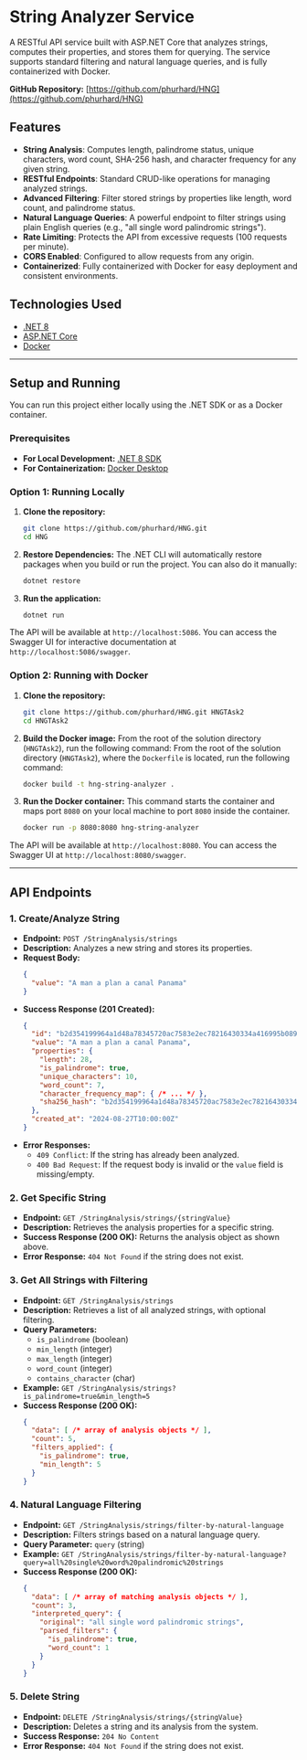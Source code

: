 # String Analyzer Service

A RESTful API service built with ASP.NET Core that analyzes strings, computes their properties, and stores them for querying. The service supports standard filtering and natural language queries, and is fully containerized with Docker.

**GitHub Repository:** [https://github.com/phurhard/HNG](https://github.com/phurhard/HNG)

## Features

-   **String Analysis**: Computes length, palindrome status, unique characters, word count, SHA-256 hash, and character frequency for any given string.
-   **RESTful Endpoints**: Standard CRUD-like operations for managing analyzed strings.
-   **Advanced Filtering**: Filter stored strings by properties like length, word count, and palindrome status.
-   **Natural Language Queries**: A powerful endpoint to filter strings using plain English queries (e.g., "all single word palindromic strings").
-   **Rate Limiting**: Protects the API from excessive requests (100 requests per minute).
-   **CORS Enabled**: Configured to allow requests from any origin.
-   **Containerized**: Fully containerized with Docker for easy deployment and consistent environments.

## Technologies Used

-   [.NET 8](https://dotnet.microsoft.com/en-us/download/dotnet/8.0)
-   [ASP.NET Core](https://dotnet.microsoft.com/apps/aspnet)
-   [Docker](https://www.docker.com/)

---

## Setup and Running

You can run this project either locally using the .NET SDK or as a Docker container.

### Prerequisites

-   **For Local Development:** [.NET 8 SDK](https://dotnet.microsoft.com/en-us/download/dotnet/8.0)
-   **For Containerization:** [Docker Desktop](https://www.docker.com/products/docker-desktop/)

### Option 1: Running Locally

1.  **Clone the repository:**
    ```sh
    git clone https://github.com/phurhard/HNG.git
    cd HNG
    ```

2.  **Restore Dependencies:**
    The .NET CLI will automatically restore packages when you build or run the project. You can also do it manually:
    ```sh
    dotnet restore
    ```

3.  **Run the application:**
    ```sh
    dotnet run
    ```

The API will be available at `http://localhost:5086`. You can access the Swagger UI for interactive documentation at `http://localhost:5086/swagger`.

### Option 2: Running with Docker

1.  **Clone the repository:**
    ```sh
    git clone https://github.com/phurhard/HNG.git HNGTAsk2
    cd HNGTAsk2
    ```

2.  **Build the Docker image:**
    From the root of the solution directory (`HNGTAsk2`), run the following command:
    From the root of the solution directory (`HNGTAsk2`), where the `Dockerfile` is located, run the following command:
    ```sh
    docker build -t hng-string-analyzer .
    ```

3.  **Run the Docker container:**
    This command starts the container and maps port `8080` on your local machine to port `8080` inside the container.
    ```sh
    docker run -p 8080:8080 hng-string-analyzer
    ```

The API will be available at `http://localhost:8080`. You can access the Swagger UI at `http://localhost:8080/swagger`.

---

## API Endpoints

### 1. Create/Analyze String

-   **Endpoint:** `POST /StringAnalysis/strings`
-   **Description:** Analyzes a new string and stores its properties.
-   **Request Body:**
    ```json
    {
      "value": "A man a plan a canal Panama"
    }
    ```
-   **Success Response (201 Created):**
    ```json
    {
      "id": "b2d354199964a1d48a78345720ac7583e2ec78216430334a416995b08994f069",
      "value": "A man a plan a canal Panama",
      "properties": {
        "length": 28,
        "is_palindrome": true,
        "unique_characters": 10,
        "word_count": 7,
        "character_frequency_map": { /* ... */ },
        "sha256_hash": "b2d354199964a1d48a78345720ac7583e2ec78216430334a416995b08994f069"
      },
      "created_at": "2024-08-27T10:00:00Z"
    }
    ```
-   **Error Responses:**
    -   `409 Conflict`: If the string has already been analyzed.
    -   `400 Bad Request`: If the request body is invalid or the `value` field is missing/empty.

### 2. Get Specific String

-   **Endpoint:** `GET /StringAnalysis/strings/{stringValue}`
-   **Description:** Retrieves the analysis properties for a specific string.
-   **Success Response (200 OK):** Returns the analysis object as shown above.
-   **Error Response:** `404 Not Found` if the string does not exist.

### 3. Get All Strings with Filtering

-   **Endpoint:** `GET /StringAnalysis/strings`
-   **Description:** Retrieves a list of all analyzed strings, with optional filtering.
-   **Query Parameters:**
    -   `is_palindrome` (boolean)
    -   `min_length` (integer)
    -   `max_length` (integer)
    -   `word_count` (integer)
    -   `contains_character` (char)
-   **Example:** `GET /StringAnalysis/strings?is_palindrome=true&min_length=5`
-   **Success Response (200 OK):**
    ```json
    {
      "data": [ /* array of analysis objects */ ],
      "count": 5,
      "filters_applied": {
        "is_palindrome": true,
        "min_length": 5
      }
    }
    ```

### 4. Natural Language Filtering

-   **Endpoint:** `GET /StringAnalysis/strings/filter-by-natural-language`
-   **Description:** Filters strings based on a natural language query.
-   **Query Parameter:** `query` (string)
-   **Example:** `GET /StringAnalysis/strings/filter-by-natural-language?query=all%20single%20word%20palindromic%20strings`
-   **Success Response (200 OK):**
    ```json
    {
      "data": [ /* array of matching analysis objects */ ],
      "count": 3,
      "interpreted_query": {
        "original": "all single word palindromic strings",
        "parsed_filters": {
          "is_palindrome": true,
          "word_count": 1
        }
      }
    }
    ```

### 5. Delete String

-   **Endpoint:** `DELETE /StringAnalysis/strings/{stringValue}`
-   **Description:** Deletes a string and its analysis from the system.
-   **Success Response:** `204 No Content`
-   **Error Response:** `404 Not Found` if the string does not exist.
